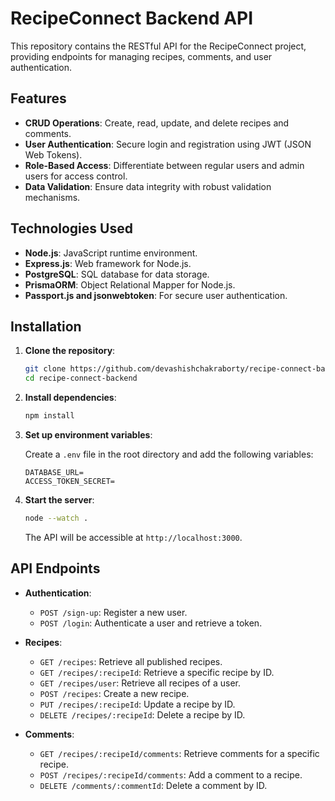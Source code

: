 # RecipeConnect Backend API

This repository contains the RESTful API for the RecipeConnect project, providing endpoints for managing recipes, comments, and user authentication.

## Features

- **CRUD Operations**: Create, read, update, and delete recipes and comments.
- **User Authentication**: Secure login and registration using JWT (JSON Web Tokens).
- **Role-Based Access**: Differentiate between regular users and admin users for access control.
- **Data Validation**: Ensure data integrity with robust validation mechanisms.

## Technologies Used

- **Node.js**: JavaScript runtime environment.
- **Express.js**: Web framework for Node.js.
- **PostgreSQL**: SQL database for data storage.
- **PrismaORM**: Object Relational Mapper for Node.js.
- **Passport.js and jsonwebtoken**: For secure user authentication.

## Installation

1. **Clone the repository**:

   ```bash
   git clone https://github.com/devashishchakraborty/recipe-connect-backend.git
   cd recipe-connect-backend
   ```

2. **Install dependencies**:

   ```bash
   npm install
   ```

3. **Set up environment variables**:

   Create a `.env` file in the root directory and add the following variables:

   ```env
   DATABASE_URL=
   ACCESS_TOKEN_SECRET=
   ```

4. **Start the server**:

   ```bash
   node --watch .
   ```

   The API will be accessible at `http://localhost:3000`.

## API Endpoints

- **Authentication**:

  - `POST /sign-up`: Register a new user.
  - `POST /login`: Authenticate a user and retrieve a token.

- **Recipes**:

  - `GET /recipes`: Retrieve all published recipes.
  - `GET /recipes/:recipeId`: Retrieve a specific recipe by ID.
  - `GET /recipes/user`: Retrieve all recipes of a user.
  - `POST /recipes`: Create a new recipe.
  - `PUT /recipes/:recipeId`: Update a recipe by ID.
  - `DELETE /recipes/:recipeId`: Delete a recipe by ID.

- **Comments**:
  - `GET /recipes/:recipeId/comments`: Retrieve comments for a specific recipe.
  - `POST /recipes/:recipeId/comments`: Add a comment to a recipe.
  - `DELETE /comments/:commentId`: Delete a comment by ID.
